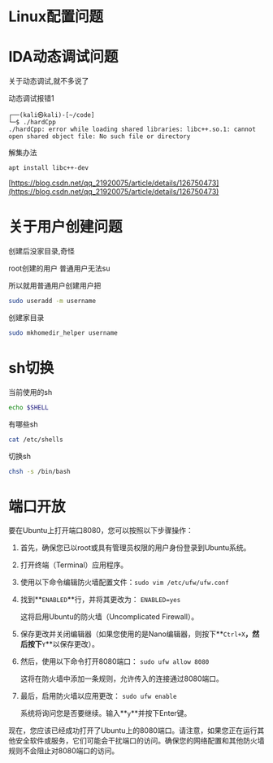 # Linux配置问题

# IDA动态调试问题

关于动态调试,就不多说了

动态调试报错1

```
┌──(kali㉿kali)-[~/code]
└─$ ./hardCpp
./hardCpp: error while loading shared libraries: libc++.so.1: cannot open shared object file: No such file or directory
```

解集办法

```
apt install libc++-dev
```

[https://blog.csdn.net/qq_21920075/article/details/126750473](https://blog.csdn.net/qq_21920075/article/details/126750473)

# 关于用户创建问题

创建后没家目录,奇怪

root创建的用户 普通用户无法su

所以就用普通用户创建用户把

```bash
sudo useradd -m username
```

创建家目录

```bash
sudo mkhomedir_helper username
```

# sh切换

当前使用的sh

```bash
echo $SHELL
```

有哪些sh

```bash
cat /etc/shells
```

切换sh

```bash
chsh -s /bin/bash
```

# 端口开放

要在Ubuntu上打开端口8080，您可以按照以下步骤操作：

1. 首先，确保您已以root或具有管理员权限的用户身份登录到Ubuntu系统。
2. 打开终端（Terminal）应用程序。
3. 使用以下命令编辑防火墙配置文件：`sudo vim /etc/ufw/ufw.conf`
4. 找到**`ENABLED`**行，并将其更改为： `ENABLED=yes`
    
    这将启用Ubuntu的防火墙（Uncomplicated Firewall）。
    
5. 保存更改并关闭编辑器（如果您使用的是Nano编辑器，则按下**`Ctrl+X`**，然后按下**`Y`**以保存更改）。
6. 然后，使用以下命令打开8080端口： `sudo ufw allow 8080`
    
    这将在防火墙中添加一条规则，允许传入的连接通过8080端口。
    
7. 最后，启用防火墙以应用更改： `sudo ufw enable`
    
    系统将询问您是否要继续。输入**`y`**并按下Enter键。
    

现在，您应该已经成功打开了Ubuntu上的8080端口。请注意，如果您正在运行其他安全软件或服务，它们可能会干扰端口的访问。确保您的网络配置和其他防火墙规则不会阻止对8080端口的访问。